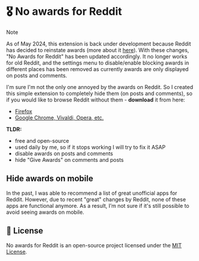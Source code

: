 # 🎖️ No awards for Reddit

> [!NOTE]
> 
> As of May 2024, this extension is back under development because Reddit has decided to reinstate awards (more about it [here](https://www.reddit.com/r/reddit/comments/1css0ws/we_heard_you_awards_are_back/)). With these changes, "No Awards for Reddit" has been updated accordingly. It no longer works for old Reddit, and the settings menu to disable/enable blocking awards in different places has been removed as currently awards are only displayed on posts and comments.

I'm sure I'm not the only one annoyed by the awards on Reddit. So I created this simple extension to completely hide them (on posts and comments), so if you would like to browse Reddit without them - **download** it from here:

-   [Firefox](https://addons.mozilla.org/en-US/firefox/addon/no-awards-for-reddit/)
-   [Google Chrome, Vivaldi, Opera, etc.](https://chrome.google.com/webstore/detail/no-awards-for-reddit/ehpnjdkpdllckhmbglbpdbmddcnloeep)

**TLDR:**

-   free and open-source
-   used daily by me, so if it stops working I will try to fix it ASAP
-   disable awards on posts and comments
-   hide "Give Awards" on comments and posts

## Hide awards on mobile

In the past, I was able to recommend a list of great unofficial apps for Reddit. However, due to recent "great" changes by Reddit, none of these apps are functional anymore. As a result, I’m not sure if it's still possible to avoid seeing awards on mobile.

## 📝 License

No awards for Reddit is an open-source project licensed under the [MIT License](https://github.com/datguyducky/no-awards-fr/blob/master/LICENSE).
